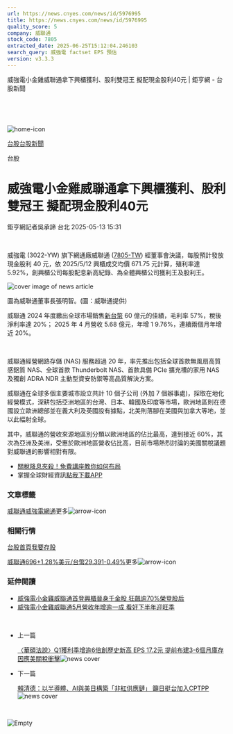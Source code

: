 ```yaml
---
url: https://news.cnyes.com/news/id/5976995
title: https://news.cnyes.com/news/id/5976995
quality_score: 5
company: 威聯通
stock_code: 7805
extracted_date: 2025-06-25T15:12:04.246103
search_query: 威強電 factset EPS 預估
version: v3.3.3
---
```


威強電小金雞威聯通拿下興櫃獲利、股利雙冠王 擬配現金股利40元 | 鉅亨網 - 台股新聞

‌

‌

![home-icon](/assets/icons/breadCrumb/symbol-icon-home.svg)

[台股](/news/cat/tw_stock)[台股新聞](/news/cat/tw_stock_news)

台股

# 威強電小金雞威聯通拿下興櫃獲利、股利雙冠王 擬配現金股利40元

鉅亨網記者吳承諦 台北 2025-05-13 15:31

‌

威強電 (3022-YW) 旗下網通廠威聯通 ([7805-TW](https://www.cnyes.com/twstock/7805)) 經董事會決議，每股預計發放現金股利 40 元，依 2025/5/12 興櫃成交均價 671.75 元計算，殖利率達 5.92%，創興櫃公司每股配息新高紀錄、為全體興櫃公司獲利王及股利王。

![cover image of news article](/_next/image?url=https%3A%2F%2Fcimg.cnyes.cool%2Fprod%2Fnews%2F5976995%2Fl%2F38f86f6b404583106a34099fc796e39d.jpg&w=3840&q=75)

圖為威聯通董事長張明智。(圖：威聯通提供)

威聯通 2024 年度繳出全球市場銷售[新台幣](https://invest.cnyes.com/forex/detail/usdtwd) 60 億元的佳績，毛利率 57%，稅後淨利率達 20%； 2025 年 4 月營收 5.68 億元，年增 1 9.76%，連續兩個月年增近 20%。

‌

威聯通經營網路存儲 (NAS) 服務超過 20 年，率先推出包括全球首款無風扇高質感鋁質 NAS、全球首款 Thunderbolt NAS、首款具備 PCIe 擴充槽的家用 NAS 及獨創 ADRA NDR 主動型資安防禦等高品質解決方案。

威聯通在全球多個主要城市設立共計 10 個子公司 (外加 7 個辦事處)，採取在地化經營模式，深耕包括亞洲地區的台灣、日本、韓國及印度等市場，歐洲地區則在德國設立歐洲總部並在義大利及英國設有據點，北美則落腳在美國與加拿大等地，並以此幅射全球。

其中，威聯通的營收來源地區別分類以歐洲地區的佔比最高，達到接近 60%，其次為亞洲及美洲，受惠於歐洲地區營收佔比高，目前市場熱烈討論的美國關稅議題對威聯通的影響相對有限。

* [關稅降息夾殺！免費講座教你如何布局](https://www.rsc.com.tw/Cnyes_RSC/SeminarBooking2025InvestmentOutlook.aspx?utm_source=anue&utm_medium=usstocks_end)
* 掌握全球財經資訊[點我下載APP](http://www.cnyes.com/app/?utm_source=mweb&utm_medium=HamMenuBanner&utm_campaign=fixed&utm_content=entr)

### 文章標籤

[威聯通](https://news.cnyes.com/tag/威聯通 "威聯通")[威強電](https://news.cnyes.com/tag/威強電 "威強電")[網通](https://news.cnyes.com/tag/網通 "網通")更多![arrow-icon](/assets/icons/arrows/arrow-down.svg)

### 相關行情

[台股首頁](https://www.cnyes.com/twstock)[我要存股](https://supr.link/8OHaU)

[威聯通696+1.28%](https://www.cnyes.com/twstock/7805)[美元/台幣29.391-0.49%](https://invest.cnyes.com/forex/detail/USDTWD)更多![arrow-icon](/assets/icons/arrows/arrow-down.svg)

### 延伸閱讀

* [威強電小金雞威聯通首登興櫃晉身千金股 狂飆逾70%榮登股后](/news/id/5790190)
* [威強電小金雞威聯通5月營收年增逾一成 看好下半年迎旺季](/news/id/6018710)

‌

* 上一篇

  [〈華碩法說〉Q1獲利季增逾6倍創歷史新高 EPS 17.2元 提前布建3-6個月庫存因應美關稅衝擊](/news/id/5977413)![news cover](https://cimg.cnyes.cool/prod/news/5977413/m/6dc5eabdd1e4f525c027e0cc25236226.jpg)
* 下一篇

  [賴清德：以半導體、AI與美日構築「非紅供應鏈」 籲日挺台加入CPTPP](/news/id/5976740)![news cover](https://cimg.cnyes.cool/prod/news/5976740/m/e1fbf3e8cd96259b055bf7931a685ae3.jpg)

‌

![Empty](/assets/icons/skeleton/empty-image.svg)

‌